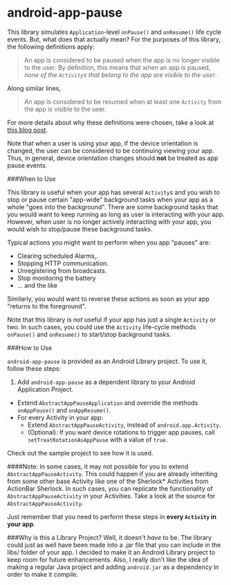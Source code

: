 android-app-pause
=================

This library simulates `Application`-level `onPause()` and `onResume()` life cycle events. But, what does that actually mean? For the purposes of this library, the following definitions apply:

> An app is considered to be paused when the app is no longer visible to the user. By definition, this means that when an app is paused, _none of the `Activity`s that belong to the app are visible to the user_.

Along similar lines,

> An app is considered to be resumed when at least one `Activity` from the app is visible to the user.

For more details about why these definitions were chosen, take a look at [this blog post](http://curioustechizen.blogspot.in/2012/12/android-application-level-pause-and.html).

Note that when a user is using your app, if the device orientation is changed, the user can be considered to be continuing viewing your app. Thus, in general, device orientation changes should **not** be treated as app pause events.


###When to Use

This library is useful when your app has several `Activity`s and you wish to stop or pause certain "app-wide" background tasks when your app as a whole "goes into the background". There are some background tasks that you would want to keep running as long as user is interacting with your app. However, when user is no longer actively interacting with your app, you would wish to stop/pause these background tasks. 

Typical actions you might want to perform when you app "pauses" are:
 
 - Clearing scheduled Alarms,.
 - Stopping HTTP communication. 
 - Unregistering from broadcasts.
 - Stop monitoring the battery
 -  ... and the like

Similarly, you would want to reverse these actions as soon as your app "returns to the foreground".

Note that this library is _not_ useful if your app has just a single `Activity` or two. In such cases, you could use the `Activity` life-cycle methods `onPause()` and `onResume()` to start/stop background tasks.

###How to Use

`android-app-pause` is provided as an Android Library project. To use it, follow these steps:

 1. Add `android-app-pause` as a dependent library to your Android Application Project.
 - Extend `AbstractAppPauseApplication` and override the methods `onAppPause()` and `onAppResume()`.
 - For every Activity in your app: 
   - Extend `AbstractAppPauseActivity`, instead of `android.app.Activity`. 
   - (Optional): If you want device rotations to trigger app pauses, call `setTreatRotationAsAppPause` with a value of `true`.

Check out the sample project to see how it is used.


####Note:
In some cases, it may not possible for you to extend `AbstractAppPauseActivity`. This could happen if you are already inheriting from some other base Activity like one of the Sherlock* Activities from ActionBar Sherlock. In such cases, you can replicate the functionality of `AbstractAppPauseActivity` in your Activities. Take a look at the source for `AbstractAppPauseActivity`.

Just remember that you need to perform these steps in __every `Activity` in your app__.


###Why is this a Library Project?
Well, it doesn't _have_ to be. The library could just as well have been made into a .jar file that you can include in the libs/ folder of your app. I decided to make it an Android Library project to keep room for future enhancements. Also, I really don't like the idea of making a regular Java project and adding `android.jar` as a dependency in order to make it compile.

